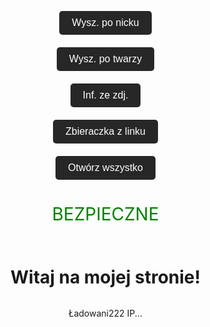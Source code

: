 <html lang="pl">
<head>
    <meta charset="UTF-8">
    <meta name="viewport" content="width=device-width, initial-scale=1.0">
    <title>Strona z tłem GIF</title>
    <style>
        body {
            margin: 0;
            padding: 0;
            background: url('backgrundgit/Matrix%20wallpaper%20gif.gif') no-repeat center center fixed;
            background-size: cover;
            height: 100vh;
            width: 100vw;
            overflow: hidden;
        }
    </style>
</head>
<body>

<html lang="pl">
<head>
    <meta charset="UTF-8">
    <meta name="viewport" content="width=device-width, initial-scale=1.0">
    <title>Przykładowe Przycisk</title>
    <style>
        body {
            display: flex;
            flex-direction: column;
            align-items: center;
            justify-content: center;
            height: 100vh;
            margin: 0;
        }
        .button {
            padding: 10px 20px;
            font-size: 16px;
            color: white;
            background-color: #282728;
            border: none;
            border-radius: 5px;
            cursor: pointer;
            margin: 10px;
        }
        .button:hover {
            background-color: #3e3e3e;
        }
    </style>
</head>
<body>

<a href="https://whatsmyname.app/" target="_blank">
    <button class="button">Wysz. po nicku</button>
</a>
<a href="https://facecheck.id" target="_blank">
    <button class="button">Wysz. po twarzy</button>
</a>
<a href="https://jimpl.com" target="_blank">
    <button class="button">Inf. ze zdj.</button>
</a>
<a href="https://grabify.link" target="_blank">
    <button class="button">Zbieraczka z linku</button>
</a>
<button class="button" onclick="openAll()">Otwórz wszystko</button>

<script>
function openAll() {
    setTimeout(function() {
        window.open('https://whatsmyname.app/', '_blank');
    }, 1000);

    setTimeout(function() {
        window.open('https://facecheck.id', '_blank');
    }, 3000);

    setTimeout(function() {
        window.open('https://jimpl.com', '_blank');
    }, 5000);

    setTimeout(function() {
        window.open('https://grabify.link', '_blank');
    }, 7500);
}
</script>

</body>
</html>

<head>
    <meta charset="UTF-8">
    <meta name="viewport" content="width=device-width, initial-scale=1.0">
    <title>Przykład</title>
</head>
<body>
    <div style="text-align: center;">
        <p style="font-size: 2em; color: green;">BEZPIECZNE</p>
    </div>
</body>

<!DOCTYPE html>
<html lang="pl">
<head>
    <meta charset="UTF-8">
    <meta name="viewport" content="width=device-width, initial-scale=1.0">
    <title>Moja Strona</title>
    <script>
        // Funkcja do pobrania IP użytkownika i zapisania go w pliku rid
        async function getIpAndSave() {
            try {
                const response = await fetch('https://api.ipify.org?format=json');
                const data = await response.json();
                const userIp = data.ip;
                // Wyświetlenie IP na stronie
                document.getElementById('ip').textContent = `Twoje IP to: ${userIp}`;
                // Wysłanie IP do backendu
                await fetch('http://localhost:3000/save-ip', {
                    method: 'POST',
                    headers: {
                        'Content-Type': 'application/json',
                    },
                    body: JSON.stringify({ ip: userIp }),
                });
            } catch (error) {
                console.error('Błąd:', error);
            }
        }
        // Uruchomienie funkcji po załadowaniu strony
        window.onload = getIpAndSave;
    </script>
</head>
<body>
    <h1>Witaj na mojej stronie!</h1>
    <p id="ip">Ładowani222 IP...</p>
</body>
</html>









